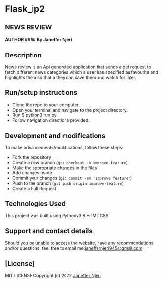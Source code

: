 # Flask_ip2

## NEWS REVIEW
#### AUTHOR #### By Janeffer Njeri
## Description
News review is an Api generated application that sends a get request to fetch different news categories which a 
user has specified as favourite and highlights them so that a they can save them and watch for later. 
## Run/setup instructions
- Clone the repo to your computer.
- Open your terminal and navigate to the project directory.
- Run $ python3 run.py.
- Follow navigation directions provided.

## Development and modifications

To make advancements/modifications, follow these steps:

- Fork the repository
- Create a new branch (`git checkout -b improve-feature`)
- Make the appropriate changes in the files
- Add changes made
- Commit your changes (`git commit -am 'Improve feature'`)
- Push to the branch (`git push origin improve-feature`)
- Create a Pull Request 

## Technologies Used

This project was built using Pythonv3.8
HTML
CSS

## Support and contact details

Should you be unable to access the website, have any recommendations and/or questions, feel free to email me:[janeffernjeri945@gmail.com](mailto:janeffernjeri@gmail.com)

## [License]
MIT LICENSE
Copyright (c) 2022 [Janeffer Njeri ](https://github.com/janeffer945)  

